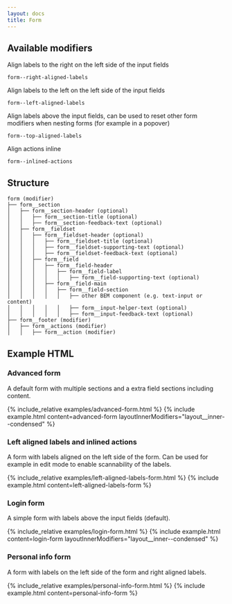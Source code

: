 ```yaml
---
layout: docs
title: Form
---
```


## Available modifiers
Align labels to the right on the left side of the input fields
```
form--right-aligned-labels
```
Align labels to the left on the left side of the input fields
```
form--left-aligned-labels
```
Align labels above the input fields, can be used to reset other form modifiers when nesting forms (for example in a popover)
```
form--top-aligned-labels
```
Align actions inline
```
form--inlined-actions
```

## Structure
```
form (modifier)
├── form__section
│	├── form__section-header (optional)
│	│	├── form__section-title (optional)
│	│	├── form__section-feedback-text (optional)
│	├── form__fieldset
│	│	├── form__fieldset-header (optional)
│	│	│	├── form__fieldset-title (optional)
│	│	│	├── form__fieldset-supporting-text (optional)
│	│	│	├── form__fieldset-feedback-text (optional)
│	│	├── form__field
│	│	│	├── form__field-header
│	│	│	│	├── form__field-label
│	│	│	│	│	├── form__field-supporting-text (optional)
│	│	│	├── form__field-main
│	│	│	│	├── form__field-section
│	│	│	│	│	├── other BEM component (e.g. text-input or content)
│	│	│	│	│	├── form__input-helper-text (optional)
│	│	│	│	│	├── form__input-feedback-text (optional)
├── form__footer (modifier)
│	├── form__actions (modifier)
│	│	├── form__action (modifier)
```

## Example HTML

### Advanced form
A default form with multiple sections and a extra field sections including content.

{% include_relative examples/advanced-form.html %}
{% include example.html
	content=advanced-form
	layoutInnerModifiers="layout__inner--condensed"
%}

### Left aligned labels and inlined actions
A form with labels aligned on the left side of the form. Can be used for example in edit mode to enable scannability of the labels.

{% include_relative examples/left-aligned-labels-form.html %}
{% include example.html
	content=left-aligned-labels-form
%}

### Login form
A simple form with labels above the input fields (default).

{% include_relative examples/login-form.html %}
{% include example.html
	content=login-form
	layoutInnerModifiers="layout__inner--condensed"
%}

### Personal info form
A form with labels on the left side of the form and right aligned labels.

{% include_relative examples/personal-info-form.html %}
{% include example.html
	content=personal-info-form
%}